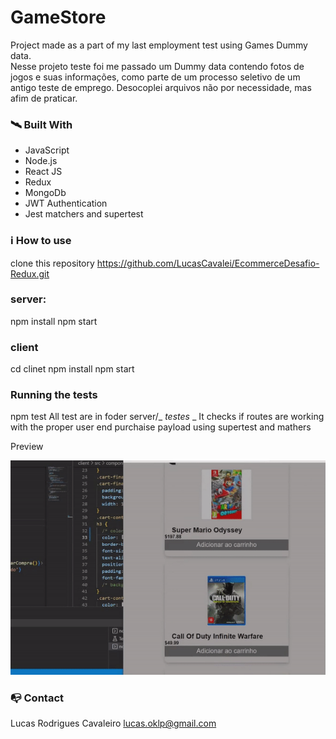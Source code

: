 # GameStore

Project made as a part of my last employment test using Games Dummy data.  
Nesse projeto teste foi me passado um Dummy data contendo fotos de jogos e suas informações, como
parte de um processo seletivo de um antigo teste de emprego.
Desocoplei arquivos não por necessidade, mas afim de praticar.

### 🛰️ Built With

- JavaScript
- Node.js
- React JS
- Redux
- MongoDb
- JWT Authentication
- Jest matchers and supertest

### ℹ️ How to use

clone this repository
https://github.com/LucasCavalei/EcommerceDesafio-Redux.git

### server:
npm install
npm start

### client
cd clinet
npm install
npm start

### Running the tests

npm test
All test are in foder server/_ _testes_ _ 
 It checks if routes are working with the proper user end purchaise payload
using supertest and mathers 

Preview

<img src="./client/src/assets/previewProject.gif" width="515"/>

### 📭 Contact

Lucas Rodrigues Cavaleiro lucas.oklp@gmail.com
